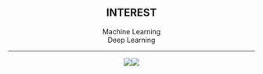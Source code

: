 



<div align="center">
 <h2>INTEREST</h2>
Machine Learning<br/>
Deep Learning
<br/>
 <hr/>
  <img src="https://img.shields.io/badge/Python-3776AB?style=flat&logo=Python&logoColor=white"/><img src="https://img.shields.io/badge/HTML5-E34F26?style=flat&logo=HTML5&logoColor=white"/>
</div>



